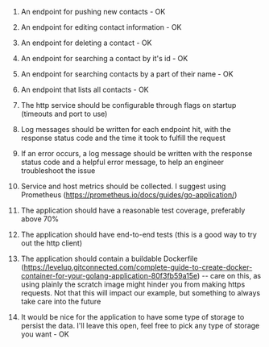 01. An endpoint for pushing new contacts - OK
02. An endpoint for editing contact information - OK
03. An endpoint for deleting a contact - OK
04. An endpoint for searching a contact by it's id - OK
05. An endpoint for searching contacts by a part of their name - OK
06. An endpoint that lists all contacts - OK

07. The http service should be configurable through flags on startup (timeouts and port to use)
08. Log messages should be written for each endpoint hit, with the response status code and the time it took to fulfill the request
09. If an error occurs, a log message should be written with the response status code and a helpful error message, to help an engineer troubleshoot the issue
10. Service and host metrics should be collected. I suggest using Prometheus (https://prometheus.io/docs/guides/go-application/)
11. The application should have a reasonable test coverage, preferably above 70%
12. The application should have end-to-end tests (this is a good way to try out the http client)
13. The application should contain a buildable Dockerfile (https://levelup.gitconnected.com/complete-guide-to-create-docker-container-for-your-golang-application-80f3fb59a15e) -- care on this, as using plainly the scratch image might hinder you from making https requests. Not that this will impact our example, but something to always take care into the future
14. It would be nice for the application to have some type of storage to persist the data. I'll leave this open, feel free to pick any type of storage you want - OK